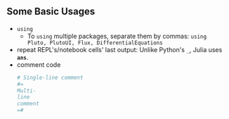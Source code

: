 ## Some Basic Usages
- `using`
  - To `using` multiple packages, separate them by commas: `using Pluto, PlutoUI, Flux, DifferentialEquations`
- repeat REPL's/notebook cells' last output: Unlike Python's `_`, Julia uses **`ans`**.
- comment code
  ```julia
  # Single-line comment
  #=
  Multi-
  line
  comment
  =#
  ```










